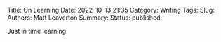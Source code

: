Title: On Learning
Date: 2022-10-13 21:35
Category: Writing
Tags:
Slug:
Authors: Matt Leaverton
Summary:
Status: published

Just in time learning
